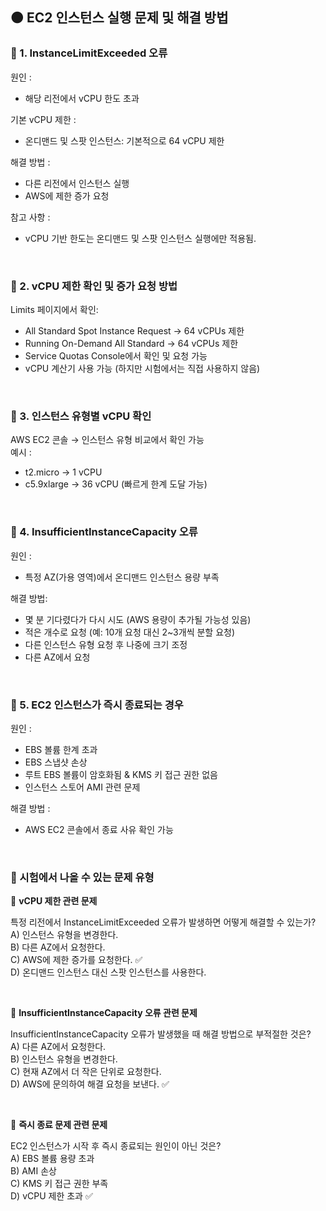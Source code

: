 ## 🟠 EC2 인스턴스 실행 문제 및 해결 방법

### 🔶 1. InstanceLimitExceeded 오류
원인 :
- 해당 리전에서 vCPU 한도 초과  

기본 vCPU 제한 :
- 온디맨드 및 스팟 인스턴스: 기본적으로 64 vCPU 제한
   
해결 방법 :
- 다른 리전에서 인스턴스 실행
- AWS에 제한 증가 요청

참고 사항 :
- vCPU 기반 한도는 온디맨드 및 스팟 인스턴스 실행에만 적용됨.

<br>

### 🔶 2. vCPU 제한 확인 및 증가 요청 방법
Limits 페이지에서 확인:  
- All Standard Spot Instance Request → 64 vCPUs 제한  
- Running On-Demand All Standard → 64 vCPUs 제한  
- Service Quotas Console에서 확인 및 요청 가능  
- vCPU 계산기 사용 가능 (하지만 시험에서는 직접 사용하지 않음)

<br>

### 🔶 3. 인스턴스 유형별 vCPU 확인
AWS EC2 콘솔 → 인스턴스 유형 비교에서 확인 가능  
예시 :
- t2.micro → 1 vCPU
- c5.9xlarge → 36 vCPU (빠르게 한계 도달 가능)  

<br>

### 🔶 4. InsufficientInstanceCapacity 오류
원인 : 
- 특정 AZ(가용 영역)에서 온디맨드 인스턴스 용량 부족  

해결 방법:
- 몇 분 기다렸다가 다시 시도 (AWS 용량이 추가될 가능성 있음)
- 적은 개수로 요청 (예: 10개 요청 대신 2~3개씩 분할 요청)
- 다른 인스턴스 유형 요청 후 나중에 크기 조정
- 다른 AZ에서 요청

<br>

### 🔶 5. EC2 인스턴스가 즉시 종료되는 경우
원인 :  
- EBS 볼륨 한계 초과
- EBS 스냅샷 손상
- 루트 EBS 볼륨이 암호화됨 & KMS 키 접근 권한 없음
- 인스턴스 스토어 AMI 관련 문제
  
해결 방법 :
- AWS EC2 콘솔에서 종료 사유 확인 가능

<br>

### 🔶 시험에서 나올 수 있는 문제 유형
🔸 **vCPU 제한 관련 문제**

특정 리전에서 InstanceLimitExceeded 오류가 발생하면 어떻게 해결할 수 있는가?  
A) 인스턴스 유형을 변경한다.  
B) 다른 AZ에서 요청한다.  
C) AWS에 제한 증가를 요청한다. ✅  
D) 온디맨드 인스턴스 대신 스팟 인스턴스를 사용한다.  

<br>

🔸 **InsufficientInstanceCapacity 오류 관련 문제**

InsufficientInstanceCapacity 오류가 발생했을 때 해결 방법으로 부적절한 것은?  
A) 다른 AZ에서 요청한다.  
B) 인스턴스 유형을 변경한다.  
C) 현재 AZ에서 더 작은 단위로 요청한다.  
D) AWS에 문의하여 해결 요청을 보낸다. ✅  

<br>

🔸 **즉시 종료 문제 관련 문제**

EC2 인스턴스가 시작 후 즉시 종료되는 원인이 아닌 것은?  
A) EBS 볼륨 용량 초과  
B) AMI 손상  
C) KMS 키 접근 권한 부족  
D) vCPU 제한 초과 ✅  